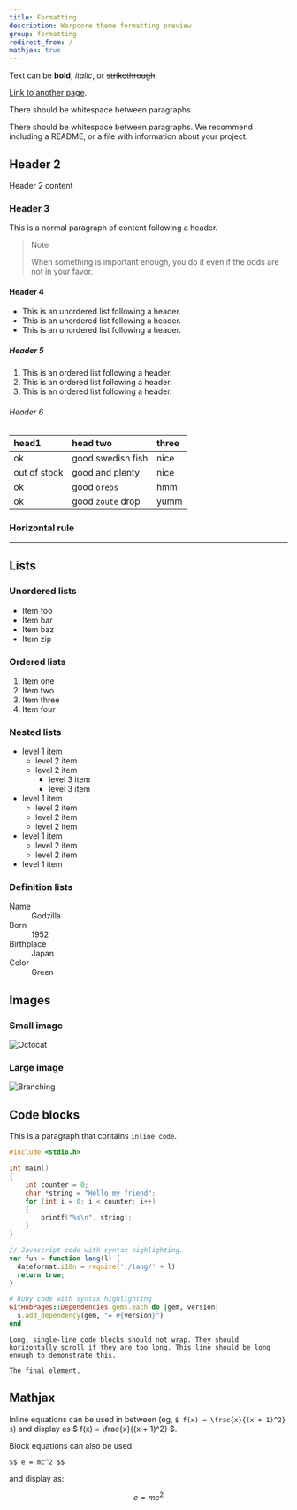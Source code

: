 ```yaml
---
title: Formatting
description: Warpcore theme formatting preview 
group: formatting
redirect_from: /
mathjax: true
---
```


Text can be **bold**, _italic_, or ~~strikethrough~~.

[Link to another page](./installation).

There should be whitespace between paragraphs.

There should be whitespace between paragraphs. We recommend including a README, or a file with information about your project.

## Header 2

Header 2 content

### Header 3

This is a normal paragraph of content following a header.

> Note
>
> When something is important enough, you do it even if the odds are not in your favor.

#### Header 4

*   This is an unordered list following a header.
*   This is an unordered list following a header.
*   This is an unordered list following a header.

##### Header 5

1.  This is an ordered list following a header.
2.  This is an ordered list following a header.
3.  This is an ordered list following a header.

###### Header 6

| head1        | head two          | three |
|:-------------|:------------------|:------|
| ok           | good swedish fish | nice  |
| out of stock | good and plenty   | nice  |
| ok           | good `oreos`      | hmm   |
| ok           | good `zoute` drop | yumm  |

### Horizontal rule

* * *

## Lists

### Unordered lists

*   Item foo
*   Item bar
*   Item baz
*   Item zip

### Ordered lists

1.  Item one
1.  Item two
1.  Item three
1.  Item four

### Nested lists

- level 1 item
  - level 2 item
  - level 2 item
    - level 3 item
    - level 3 item
- level 1 item
  - level 2 item
  - level 2 item
  - level 2 item
- level 1 item
  - level 2 item
  - level 2 item
- level 1 item

### Definition lists

<dl>
<dt>Name</dt>
<dd>Godzilla</dd>
<dt>Born</dt>
<dd>1952</dd>
<dt>Birthplace</dt>
<dd>Japan</dd>
<dt>Color</dt>
<dd>Green</dd>
</dl>

## Images

### Small image

![Octocat](https://github.githubassets.com/images/icons/emoji/octocat.png)

### Large image

![Branching](https://guides.github.com/activities/hello-world/branching.png)

## Code blocks

This is a paragraph that contains `inline code`.

```c
#include <stdio.h>

int main()
{
    int counter = 0;
    char *string = "Hello my friend";
    for (int i = 0; i < counter; i++) 
    {
        printf("%s\n", string);
    }
}
```

```js
// Javascript code with syntax highlighting.
var fun = function lang(l) {
  dateformat.i18n = require('./lang/' + l)
  return true;
}
```

```ruby
# Ruby code with syntax highlighting
GitHubPages::Dependencies.gems.each do |gem, version|
  s.add_dependency(gem, "= #{version}")
end
```


```
Long, single-line code blocks should not wrap. They should horizontally scroll if they are too long. This line should be long enough to demonstrate this.
```

```
The final element.
```

## Mathjax

Inline equations can be used in between (eg, `$ f(x) = \frac{x}{(x + 1)^2} $`) and display as $ f(x) = \frac{x}{(x + 1)^2} $.

Block equations can also be used:

```
$$ e = mc^2 $$
```

and display as:

$$ e = mc^2 $$




